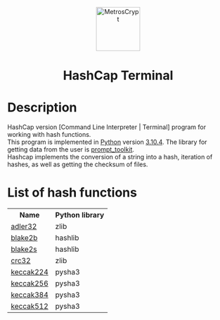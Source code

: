 <p align="center"><img src="https://user-images.githubusercontent.com/107058068/178225754-263efd37-04b1-4eb1-b21d-6e7793d62be2.png" alt="MetrosCrypt" width="100px" height="100px"></p>
<h1 align="center">HashCap Terminal</h1>

# Description
HashCap version [Command Line Interpreter | Terminal] program for working with hash functions.<br>
This program is implemented in <a href="https://www.python.org/">Python</a> version <a href="https://www.python.org/downloads/release/python-3104/">3.10.4</a>. The library for getting data from the user is <a href="https://pypi.org/project/prompt-toolkit/0.5/">prompt_toolkit</a>.<br>
Hashcap implements the conversion of a string into a hash, iteration of hashes, as well as getting the checksum of files.<br>

# List of hash functions
<table>
  <tr>
    <th>Name</th>
    <th>Python library</th>
  </tr>
 <tr><td><a href="https://en.wikipedia.org/wiki/Adler-32">adler32</a></td><td>zlib</td></tr>
 <tr><td><a href="https://en.wikipedia.org/wiki/BLAKE_(hash_function)">blake2b</a></td><td>hashlib</td></tr>
 <tr><td><a href="https://en.wikipedia.org/wiki/BLAKE_(hash_function)">blake2s</a></td><td>hashlib</td></tr>
 <tr><td><a href="https://en.wikipedia.org/wiki/Cyclic_redundancy_check">crc32</a></td><td>zlib</td></tr>
 <tr><td><a href="https://en.wikipedia.org/wiki/SHA-3">keccak224</a></td><td>pysha3</td></tr>
 <tr><td><a href="https://en.wikipedia.org/wiki/SHA-3">keccak256</a></td><td>pysha3</td></tr>
 <tr><td><a href="https://en.wikipedia.org/wiki/SHA-3">keccak384</a></td><td>pysha3</td></tr>
 <tr><td><a href="https://en.wikipedia.org/wiki/SHA-3">keccak512</a></td><td>pysha3</td></tr>

</table>
